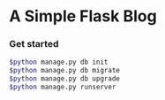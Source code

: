 # A Simple Flask Blog

### Get started
```bash
$python manage.py db init
$python manage.py db migrate
$python manage.py db upgrade
$python manage.py runserver
```